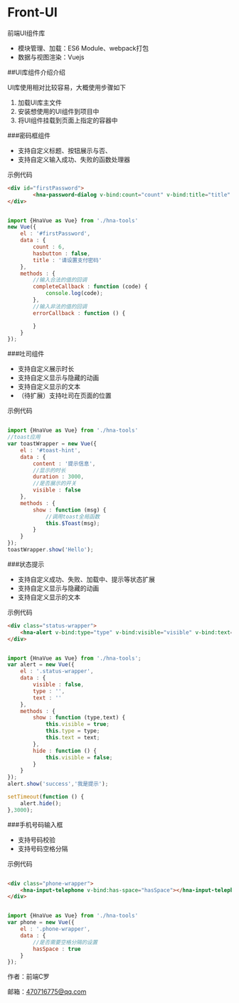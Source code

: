 # Front-UI

前端UI组件库

- 模块管理、加载：ES6 Module、webpack打包
- 数据与视图渲染：Vuejs

##UI库组件介绍介绍

UI库使用相对比较容易，大概使用步骤如下

1. 加载UI库主文件
2. 安装想使用的UI组件到项目中
3. 将UI组件挂载到页面上指定的容器中

###密码框组件

- 支持自定义标题、按钮展示与否、
- 支持自定义输入成功、失败的函数处理器

示例代码
```html
<div id="firstPassword">
        <hna-password-dialog v-bind:count="count" v-bind:title="title" v-bind:hasbutton="hasbutton" v-on:complete="completeCallback" v-on:error="errorCallback"></hna-password-dialog>
</div>
```
```javascript

import {HnaVue as Vue} from './hna-tools'
new Vue({
    el : '#firstPassword',
    data : {
        count : 6,
        hasbutton : false,
        title : '请设置支付密码'
    },
    methods : {
        //输入合法的值的回调
        completeCallback : function (code) {
            console.log(code);
        },
        //输入非法的值的回调
        errorCallback : function () {

        }
    }
});

```

###吐司组件
- 支持自定义展示时长
- 支持自定义显示与隐藏的动画
- 支持自定义显示的文本
- （待扩展）支持吐司在页面的位置

示例代码
```javascript

import {HnaVue as Vue} from './hna-tools'
//toast应用
var toastWrapper = new Vue({
    el : '#toast-hint',
    data : {
        content : '提示信息',
        //显示的时长
        duration : 3000,
        //是否展示的开关
        visible : false
    },
    methods : {
        show : function (msg) {
            //调用toast全局函数
            this.$Toast(msg);
        }
    }
});
toastWrapper.show('Hello');

```

###状态提示
- 支持自定义成功、失败、加载中、提示等状态扩展
- 支持自定义显示与隐藏的动画
- 支持自定义显示的文本

示例代码
```html
<div class="status-wrapper">
	<hna-alert v-bind:type="type" v-bind:visible="visible" v-bind:text="text"></hna-alert>
</div>
```

```javascript

import {HnaVue as Vue} from './hna-tools';
var alert = new Vue({
    el : '.status-wrapper',
    data : {
        visible : false,
        type : '',
        text : ''
    },
    methods : {
        show : function (type,text) {
            this.visible = true;
            this.type = type;
            this.text = text;
        },
        hide : function () {
            this.visible = false;
        }
    }
});
alert.show('success','我是提示');

setTimeout(function () {
    alert.hide();
},3000);

```

###手机号码输入框
- 支持号码校验
- 支持号码空格分隔

示例代码
```html

<div class="phone-wrapper">
    <hna-input-telephone v-bind:has-space="hasSpace"></hna-input-telephone>
</div>

```

```javascript

import {HnaVue as Vue} from './hna-tools'
var phone = new Vue({
    el : '.phone-wrapper',
    data : {
        //是否需要空格分隔的设置
        hasSpace : true
    }
});

```

作者：前端C罗

邮箱：470716775@qq.com


